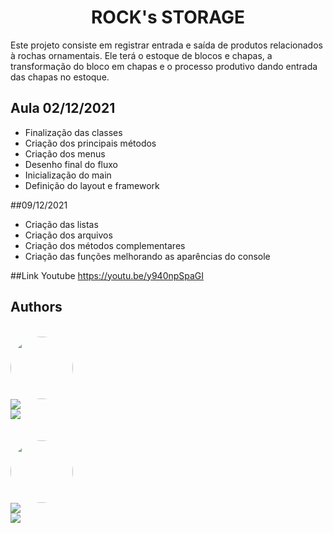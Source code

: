 
<h1 align="center">ROCK's STORAGE</h1>


Este projeto consiste em registrar entrada e saída de produtos relacionados à rochas ornamentais. Ele terá o estoque de blocos e chapas, a transformação do bloco em chapas e o processo produtivo dando entrada das chapas no estoque.

## Aula 02/12/2021

- Finalização das classes
- Criação dos principais métodos
- Criação dos menus
- Desenho final do fluxo
- Inicialização do main
- Definição do layout e framework


##09/12/2021

- Criação das listas
- Criação dos arquivos
- Criação dos métodos complementares
- Criação das funções melhorando as aparências do console

##Link Youtube
https://youtu.be/y940npSpaGI


## Authors

  <br>

  <a href="https://blog.rocketseat.com.br/author/thiago/">
  <img style="border-radius: 50%;" src="https://media-exp1.licdn.com/dms/image/C4E03AQH40K3YDsgcqA/profile-displayphoto-shrink_800_800/0/1518807490211?e=1645056000&v=beta&t=yKX9f93UDGvehybDOXVh2Ia9GnhuVICrZ-WvoMDyzLE" width="100px;" alt=""/>
  <br />
  <img src="https://img.shields.io/static/v1?label=Github&message=@loys-montanari&color=7159c1&style=for-the-badge&logo=github"/>
    <br>
  <img src="https://img.shields.io/static/v1?label=Linkedin&message=Loyslene Montanari&color=7159c1&style=for-the-badge&logo=linkedin"/>


  
  <br>
  <br>  
  <br>

  
  <a href="https://blog.rocketseat.com.br/author/thiago/">
  <img style="border-radius: 50%;" src="https://media-exp1.licdn.com/dms/image/C4E03AQHW8bihGDXNPw/profile-displayphoto-shrink_800_800/0/1629927321258?e=1645056000&v=beta&t=oDks3VMudo2_4nXgOqFToEj6B6vJbnR_dhwZRHuwHFs" width="100px;" alt=""/>
  <br />
  <img src="https://img.shields.io/static/v1?label=Github&message=@alebaiocco&color=7159c1&style=for-the-badge&logo=github"/>
    <br>
  <img src="https://img.shields.io/static/v1?label=Linkedin&message=Alexandre Baiocco&color=7159c1&style=for-the-badge&logo=linkedin"/>



